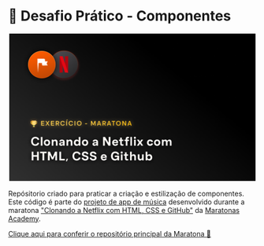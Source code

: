 # 🏁 Desafio Prático - Componentes

<p align="center">
  <img width=500 src="./assets/images/cover.png" />
</p>

Repósitorio criado para praticar a criação e estilização de componentes. Este código é parte do [projeto de app de música](https://github.com/guilhermeomt/music-player-app) desenvolvido durante a maratona ["Clonando a Netflix com HTML, CSS e GitHub"](https://www.maratonas.academy/maratona-netflix) da [Maratonas Academy](https://www.maratonas.academy/).

 [Clique aqui para conferir o repositório principal da Maratona 🏁](https://github.com/guilhermeomt/clonando-a-netflix)